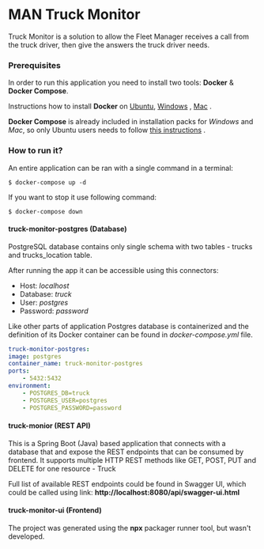 # MAN Truck Monitor
Truck Monitor is a solution to allow the Fleet Manager receives a call from the truck driver, then give the answers the truck driver needs.

### Prerequisites

In order to run this application you need to install two tools: **Docker** & **Docker Compose**.

Instructions how to install **Docker** on [Ubuntu](https://docs.docker.com/install/linux/docker-ce/ubuntu/), [Windows](https://docs.docker.com/docker-for-windows/install/) , [Mac](https://docs.docker.com/docker-for-mac/install/) .

**Docker Compose** is already included in installation packs for *Windows* and *Mac*, so only Ubuntu users needs to follow [this instructions](https://docs.docker.com/compose/install/) .


### How to run it?

An entire application can be ran with a single command in a terminal:

```
$ docker-compose up -d
```

If you want to stop it use following command:

```
$ docker-compose down
```

#### truck-monitor-postgres (Database)

PostgreSQL database contains only single schema with two tables - trucks and trucks_location table.

After running the app it can be accessible using this connectors:

- Host: *localhost*
- Database: *truck*
- User: *postgres*
- Password: *password*


Like other parts of application Postgres database is containerized and the definition of its Docker container can be found in *docker-compose.yml* file.

```yml
truck-monitor-postgres:
image: postgres
container_name: truck-monitor-postgres
ports:
    - 5432:5432
environment:
    - POSTGRES_DB=truck
    - POSTGRES_USER=postgres
    - POSTGRES_PASSWORD=password
```

#### truck-monior (REST API)
This is a Spring Boot (Java) based application that connects with a
database that and expose the REST endpoints that can be consumed by
frontend. It supports multiple HTTP REST methods like GET, POST, PUT and
DELETE for one resource - Truck

Full list of available REST endpoints could be found in Swagger UI,
which could be called using link: **http://localhost:8080/api/swagger-ui.html**

#### truck-monitor-ui (Frontend)
The project was generated using the **npx** packager runner tool, but wasn't developed.


